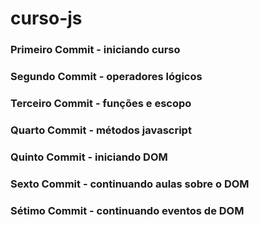 # curso-js

<h3>Primeiro Commit - iniciando curso</h3>
<h3>Segundo Commit -  operadores lógicos</h3>
<h3>Terceiro Commit -  funções e escopo</h3>
<h3>Quarto Commit -  métodos javascript</h3>
<h3>Quinto Commit -  iniciando DOM</h3>
<h3>Sexto Commit -  continuando aulas sobre o DOM</h3>
<h3>Sétimo Commit -  continuando eventos de DOM</h3>



